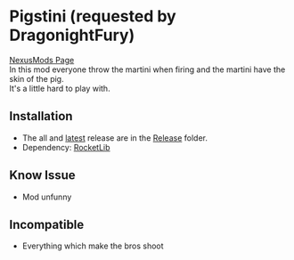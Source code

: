 # Pigstini (requested by DragonightFury)

[NexusMods Page](https://www.nexusmods.com/broforce/mods/23)  
In this mod everyone throw the martini when firing and the martini have the skin of the pig.  
It's a little hard to play with.  

## Installation

* The all and [latest](./Release/PigstiniMod.zip) release are in the [Release](./Release/) folder.
* Dependency: [RocketLib](https://www.nexusmods.com/broforce/mods/9)

## Know Issue

* Mod unfunny

## Incompatible

* Everything which make the bros shoot
